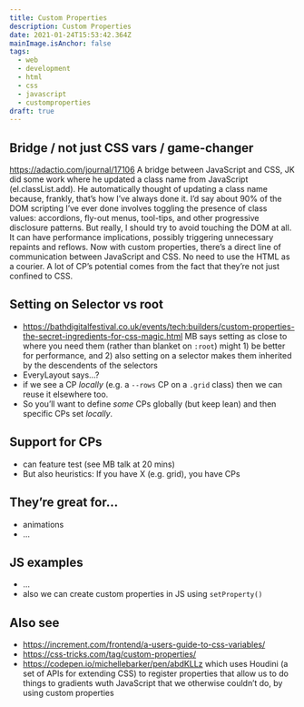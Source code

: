 ```yaml
---
title: Custom Properties
description: Custom Properties
date: 2021-01-24T15:53:42.364Z
mainImage.isAnchor: false
tags:
  - web
  - development
  - html
  - css
  - javascript
  - customproperties
draft: true
---
```

## Bridge / not just CSS vars / game-changer

https://adactio.com/journal/17106 A bridge between JavaScript and CSS, JK did some work where he updated a class name from JavaScript (el.classList.add). He automatically thought of updating a class name because, frankly, that’s how I’ve always done it. I’d say about 90% of the DOM scripting I’ve ever done involves toggling the presence of class values: accordions, fly-out menus, tool-tips, and other progressive disclosure patterns. But really, I should try to avoid touching the DOM at all. It can have performance implications, possibly triggering unnecessary repaints and reflows. Now with custom properties, there’s a direct line of communication between JavaScript and CSS. No need to use the HTML as a courier. A lot of CP’s potential comes from the fact that they’re not just confined to CSS.

## Setting on Selector vs root

- https://bathdigitalfestival.co.uk/events/tech:builders/custom-properties-the-secret-ingredients-for-css-magic.html MB says setting as close to where you need them (rather than blanket on `:root`) might 1) be better for performance, and 2) also setting on a selector makes them inherited by the descendents of the selectors
- EveryLayout says…?
- if we see a CP _locally_ (e.g. a `--rows` CP on a `.grid` class) then we can reuse it elsewhere too.
- So you’ll want to define _some_ CPs globally (but keep lean) and then specific CPs set _locally_.

## Support for CPs

- can feature test (see MB talk at 20 mins)
- But also heuristics: If you have X (e.g. grid), you have CPs

## They’re great for…

- animations
- …

## JS examples

- …
- also we can create custom properties in JS using `setProperty()`

## Also see
- https://increment.com/frontend/a-users-guide-to-css-variables/
- https://css-tricks.com/tag/custom-properties/
- https://codepen.io/michellebarker/pen/abdKLLz which uses Houdini (a set of APIs for extending CSS) to register properties that allow us to do things to gradients wuth JavaScript that we otherwise couldn’t do, by using custom properties

